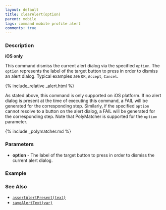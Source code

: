 ```yaml
---
layout: default
title: clearAlert(option)
parent: mobile
tags: command mobile profile alert
comments: true
---
```



### Description

**iOS only**<br/>

This command dismiss the current alert dialog via the specified `option`. The `option` represents the label of the 
target button to press in order to dismiss an alert dialog. Typical examples are `OK`, `Accept`, `Cancel`.

{% include_relative _alert.html %}

As stated above, this command is only supported on iOS platform. If no alert dialog is present at the time of executing
this command, a FAIL will be generated for the corresponding step. Similarly, if the specified `option` cannot resolve
to a button on the alert dialog, a FAIL will be generated for the corresponding step. Note that PolyMatcher is supported
for the `option` parameter.

{% include _polymatcher.md %}


### Parameters
- **option** - The label of the target button to press in order to dismiss the current alert dialog.


### Example


### See Also
- [`assertAlertPresent(text)`](assertAlertPresent(text))
- [`saveAlertText(var)`](saveAlertText(var))
